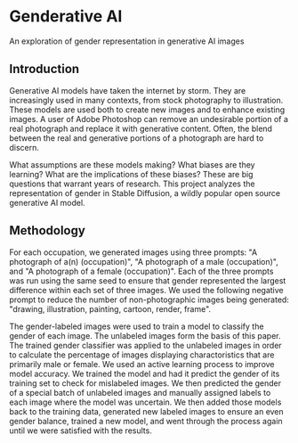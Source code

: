 # Genderative AI
An exploration of gender representation in generative AI images

## Introduction
Generative AI models have taken the internet by storm. They are increasingly used in many contexts, from stock photography to illustration. These models are used both to create new images and to enhance existing images. A user of Adobe Photoshop can remove an undesirable portion of a real photograph and replace it with generative content. Often, the blend between the real and generative portions of a photograph are hard to discern.

What assumptions are these models making? What biases are they learning? What are the implications of these biases? These are big questions that warrant years of research. This project analyzes the representation of gender in Stable Diffusion, a wildly popular open source generative AI model.


## Methodology

For each occupation, we generated images using three prompts: "A photograph of a(n) (occupation)", "A photograph of a male (occupation)", and "A photograph of a female (occupation)". Each of the three prompts was run using the same seed to ensure that gender represented the largest difference within each set of three images. We used the following negative prompt to reduce the number of non-photographic images being generated: "drawing, illustration, painting, cartoon, render, frame".

The gender-labeled images were used to train a model to classify the gender of each image. The unlabeled images form the basis of this paper. The trained gender classifier was applied to the unlabeled images in order to calculate the percentage of images displaying charactoristics that are primarily male or female. We used an active learning process to improve model accuracy. We trained the model and had it predict the gender of its training set to check for mislabeled images. We then predicted the gender of a special batch of unlabeled images and manually assigned labels to each image where the model was uncertain. We then added those models back to the training data, generated new labeled images to ensure an even gender balance, trained a new model, and went through the process again until we were satisfied with the results.
